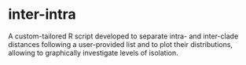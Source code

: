 # inter-intra
A custom-tailored R script developed to separate intra- and inter-clade distances following a user-provided list and to plot their distributions, allowing to graphically investigate levels of isolation.

